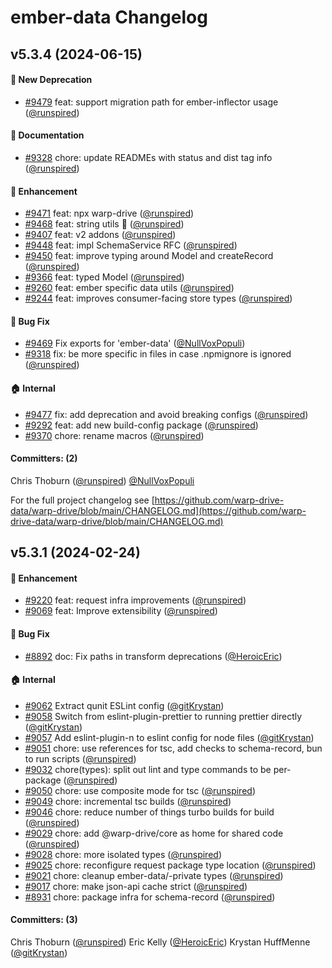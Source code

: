 # ember-data Changelog

## v5.3.4 (2024-06-15)

#### :evergreen_tree: New Deprecation

* [#9479](https://github.com/warp-drive-data/warp-drive/pull/9479) feat: support migration path for ember-inflector usage ([@runspired](https://github.com/runspired))

#### :memo: Documentation

* [#9328](https://github.com/warp-drive-data/warp-drive/pull/9328) chore: update READMEs with status and dist tag info ([@runspired](https://github.com/runspired))

#### :rocket: Enhancement

* [#9471](https://github.com/warp-drive-data/warp-drive/pull/9471) feat: npx warp-drive ([@runspired](https://github.com/runspired))
* [#9468](https://github.com/warp-drive-data/warp-drive/pull/9468) feat: string utils 🌌  ([@runspired](https://github.com/runspired))
* [#9407](https://github.com/warp-drive-data/warp-drive/pull/9407) feat: v2 addons ([@runspired](https://github.com/runspired))
* [#9448](https://github.com/warp-drive-data/warp-drive/pull/9448) feat: impl SchemaService RFC ([@runspired](https://github.com/runspired))
* [#9450](https://github.com/warp-drive-data/warp-drive/pull/9450) feat: improve typing around Model and createRecord ([@runspired](https://github.com/runspired))
* [#9366](https://github.com/warp-drive-data/warp-drive/pull/9366) feat: typed Model ([@runspired](https://github.com/runspired))
* [#9260](https://github.com/warp-drive-data/warp-drive/pull/9260) feat: ember specific data utils ([@runspired](https://github.com/runspired))
* [#9244](https://github.com/warp-drive-data/warp-drive/pull/9244) feat: improves consumer-facing store types ([@runspired](https://github.com/runspired))

#### :bug: Bug Fix

* [#9469](https://github.com/warp-drive-data/warp-drive/pull/9469) Fix exports for 'ember-data' ([@NullVoxPopuli](https://github.com/NullVoxPopuli))
* [#9318](https://github.com/warp-drive-data/warp-drive/pull/9318) fix: be more specific in files in case .npmignore is ignored ([@runspired](https://github.com/runspired))

#### :house: Internal

* [#9477](https://github.com/warp-drive-data/warp-drive/pull/9477) fix: add deprecation and avoid breaking configs ([@runspired](https://github.com/runspired))
* [#9292](https://github.com/warp-drive-data/warp-drive/pull/9292) feat: add new build-config package ([@runspired](https://github.com/runspired))
* [#9370](https://github.com/warp-drive-data/warp-drive/pull/9370) chore: rename macros ([@runspired](https://github.com/runspired))

#### Committers: (2)

Chris Thoburn ([@runspired](https://github.com/runspired))
[@NullVoxPopuli](https://github.com/NullVoxPopuli)

For the full project changelog see [https://github.com/warp-drive-data/warp-drive/blob/main/CHANGELOG.md](https://github.com/warp-drive-data/warp-drive/blob/main/CHANGELOG.md)

## v5.3.1 (2024-02-24)

#### :rocket: Enhancement

* [#9220](https://github.com/warp-drive-data/warp-drive/pull/9220) feat: request infra improvements ([@runspired](https://github.com/runspired))
* [#9069](https://github.com/warp-drive-data/warp-drive/pull/9069) feat: Improve extensibility ([@runspired](https://github.com/runspired))

#### :bug: Bug Fix

* [#8892](https://github.com/warp-drive-data/warp-drive/pull/8892) doc: Fix paths in transform deprecations ([@HeroicEric](https://github.com/HeroicEric))

#### :house: Internal

* [#9062](https://github.com/warp-drive-data/warp-drive/pull/9062) Extract qunit ESLint config ([@gitKrystan](https://github.com/gitKrystan))
* [#9058](https://github.com/warp-drive-data/warp-drive/pull/9058) Switch from eslint-plugin-prettier to running prettier directly ([@gitKrystan](https://github.com/gitKrystan))
* [#9057](https://github.com/warp-drive-data/warp-drive/pull/9057) Add eslint-plugin-n to eslint config for node files ([@gitKrystan](https://github.com/gitKrystan))
* [#9051](https://github.com/warp-drive-data/warp-drive/pull/9051) chore: use references for tsc, add checks to schema-record, bun to run scripts ([@runspired](https://github.com/runspired))
* [#9032](https://github.com/warp-drive-data/warp-drive/pull/9032) chore(types): split out lint and type commands to be per-package ([@runspired](https://github.com/runspired))
* [#9050](https://github.com/warp-drive-data/warp-drive/pull/9050) chore: use composite mode for tsc ([@runspired](https://github.com/runspired))
* [#9049](https://github.com/warp-drive-data/warp-drive/pull/9049) chore: incremental tsc builds ([@runspired](https://github.com/runspired))
* [#9046](https://github.com/warp-drive-data/warp-drive/pull/9046) chore: reduce number of things turbo builds for build ([@runspired](https://github.com/runspired))
* [#9029](https://github.com/warp-drive-data/warp-drive/pull/9029) chore: add @warp-drive/core as home for shared code ([@runspired](https://github.com/runspired))
* [#9028](https://github.com/warp-drive-data/warp-drive/pull/9028) chore: more isolated types ([@runspired](https://github.com/runspired))
* [#9025](https://github.com/warp-drive-data/warp-drive/pull/9025) chore: reconfigure request package type location ([@runspired](https://github.com/runspired))
* [#9021](https://github.com/warp-drive-data/warp-drive/pull/9021) chore: cleanup ember-data/-private types ([@runspired](https://github.com/runspired))
* [#9017](https://github.com/warp-drive-data/warp-drive/pull/9017) chore: make json-api cache strict ([@runspired](https://github.com/runspired))
* [#8931](https://github.com/warp-drive-data/warp-drive/pull/8931) chore: package infra for schema-record ([@runspired](https://github.com/runspired))

#### Committers: (3)

Chris Thoburn ([@runspired](https://github.com/runspired))
Eric Kelly ([@HeroicEric](https://github.com/HeroicEric))
Krystan HuffMenne ([@gitKrystan](https://github.com/gitKrystan))

